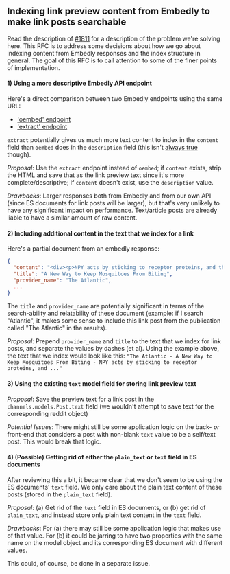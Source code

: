 ## Indexing link preview content from Embedly to make link posts searchable 

Read the description of [#1811](https://github.com/mitodl/open-discussions/issues/1811) for a description of the problem we're solving here. This RFC is to address some decisions about how we go about indexing content from Embedly responses and the index structure in general.
The goal of this RFC is to call attention to some of the finer points of implementation.

#### 1) Using a more descriptive Embedly API endpoint

Here's a direct comparison between two Embedly endpoints using the same URL:

- ['oembed' endpoint](https://embed.ly/docs/explore/oembed?url=https%3A%2F%2Fwww.theatlantic.com%2Fscience%2Farchive%2F2019%2F02%2Fhow-to-stop-mosquito-bites%2F582190%2F)
- ['extract' endpoint](https://embed.ly/docs/explore/extract?url=https://www.theatlantic.com/science/archive/2019/02/how-to-stop-mosquito-bites/582190/)

`extract` potentially gives us much more text content to index in the `content` field than `oembed` does in the `description` field (this isn't [always true](https://embed.ly/docs/explore/extract?url=https%3A%2F%2Fwww.mit.edu) though). 

*Proposal*: Use the `extract` endpoint instead of `oembed`; if `content` exists, strip the HTML and save that as the link preview text since it's more complete/descriptive; if `content` doesn't exist, use the `description` value. 

*Drawbacks*: Larger responses both from Embedly and from our own API (since ES documents for link posts will be larger), but that's very unlikely to have any significant impact on performance. Text/article posts are already liable to have a similar amount of raw content.

#### 2) Including additional content in the text that we index for a link

Here's a partial document from an embedly response:

```json
{
  "content": "<div><p>NPY acts by sticking to receptor proteins, and the pharmaceutical industry ...",
  "title": "A New Way to Keep Mosquitoes From Biting",
  "provider_name": "The Atlantic",
  ...
}
```

The `title` and `provider_name` are potentially significant in terms of the search-ability and relatability of these document (example: if I search "Atlantic", it makes some sense to include this link post from the publication called "The Atlantic" in the results). 

*Proposal*: Prepend `provider_name` and `title` to the text that we index for link posts, and separate the values by dashes (et al). Using the example above, the text that we index would look like this: `"The Atlantic - A New Way to Keep Mosquitoes From Biting - NPY acts by sticking to receptor proteins, and ..."`

#### 3) Using the existing `text` model field for storing link preview text

*Proposal*:  Save the preview text for a link post in the `channels.models.Post.text` field (we wouldn't attempt to save text for the corresponding reddit object)

*Potential Issues*: There might still be some application logic on the back- _or_ front-end that considers a post with non-blank `text` value to be a self/text post. This would break that logic.

#### 4) (Possible) Getting rid of either the `plain_text` or `text` field in ES documents

After reviewing this a bit, it became clear that we don't seem to be using the ES documents' `text` field. We only care about the plain text content of these posts (stored in the `plain_text` field). 

*Proposal*: (a) Get rid of the `text` field in ES documents, or (b) get rid of `plain_text`, and instead store only plain text content in the `text` field.

*Drawbacks*: For (a) there may still be some application logic that makes use of that value. For (b) it could be jarring to have two properties with the same name on the model object and its corresponding ES document with different values.

This could, of course, be done in a separate issue.